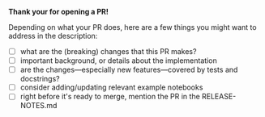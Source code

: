 
**Thank your for opening a PR!**

Depending on what your PR does, here are a few things you might want to address in the description:
+ [ ] what are the (breaking) changes that this PR makes?
+ [ ] important background, or details about the implementation
+ [ ] are the changes—especially new features—covered by tests and docstrings?
+ [ ] consider adding/updating relevant example notebooks
+ [ ] right before it's ready to merge, mention the PR in the RELEASE-NOTES.md
